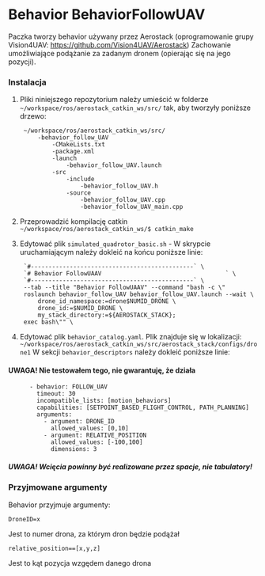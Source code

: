 # Behavior BehaviorFollowUAV
Paczka tworzy behavior używany przez Aerostack (oprogramowanie grupy Vision4UAV: https://github.com/Vision4UAV/Aerostack)
Zachowanie umożliwiające podążanie za zadanym dronem (opierając się na jego pozycji).
### Instalacja ###
1. Pliki niniejszego repozytorium należy umieścić w folderze 
    `~/workspace/ros/aerostack_catkin_ws/src/`
    tak, aby tworzyły poniższe drzewo:
    
        ~/workspace/ros/aerostack_catkin_ws/src/
            -behavior_follow_UAV
    		    -CMakeLists.txt
                -package.xml
                -launch
                    -behavior_follow_UAV.launch
    			-src
                    -include
                        -behavior_follow_UAV.h
                    -source
                        -behavior_follow_UAV.cpp
                        -behavior_follow_UAV_main.cpp

2. Przeprowadzić kompilację catkin `~/workspace/ros/aerostack_catkin_ws/$ catkin_make`
3. Edytować plik `simulated_quadrotor_basic.sh` - W skrypcie uruchamiającym należy dokleić na końcu poniższe linie:
    
	    `#----------------------------------------------` \
	    `# Behavior FollowUAAV                                   ` \
	    `#----------------------------------------------` \
	    --tab --title "Behavior FollowUAAV" --command "bash -c \"
	    roslaunch behavior_follow_UAV behavior_follow_UAV.launch --wait \
    		drone_id_namespace:=drone$NUMID_DRONE \
    		drone_id:=$NUMID_DRONE \
    		my_stack_directory:=${AEROSTACK_STACK};
    	exec bash\"" \
    
4. Edytować plik `behavior_catalog.yaml`. Plik znajduje się w lokalizacji: `~/workspace/ros/aerostack_catkin_ws/src/aerostack_stack/configs/drone1` 
    W sekcji `behavior_descriptors` należy dokleić poniższe linie:
#### UWAGA! Nie testowałem tego, nie gwarantuję, że działa
	    
		
          - behavior: FOLLOW_UAV
            timeout: 30
            incompatible_lists: [motion_behaviors]
            capabilities: [SETPOINT_BASED_FLIGHT_CONTROL, PATH_PLANNING]
            arguments:
              - argument: DRONE_ID
                allowed_values: [0,10]
              - argument: RELATIVE_POSITION
                allowed_values: [-100,100]
                dimensions: 3
		    
				
##### UWAGA! Wcięcia powinny być realizowane przez spacje, nie tabulatory!

### Przyjmowane argumenty ###
Behavior przyjmuje argumenty:
    
    DroneID=x
    
Jest to numer drona, za którym dron będzie podążał
    
    relative_position==[x,y,z]
    
Jest to kąt pozycja wzgędem danego drona